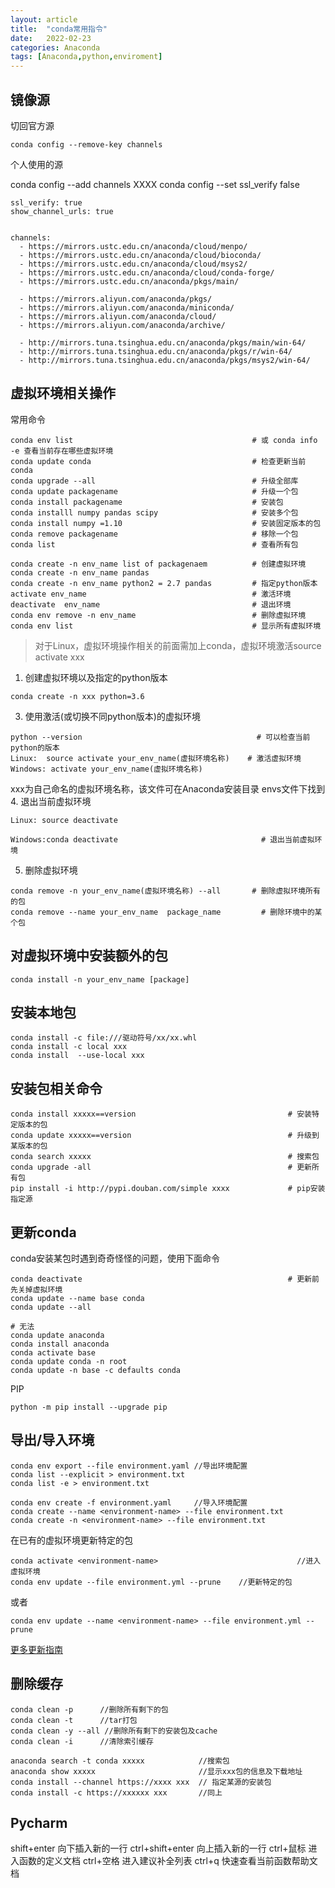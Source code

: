 ```yaml
---
layout: article
title:  "conda常用指令"
date:   2022-02-23
categories: Anaconda
tags: [Anaconda,python,enviroment]
---
```


<!-- ./images/2022-3-9/ 
$\displaystyle\underbrace{a_i}_{\text{i从1到n}}$

$\displaystyle\mathop{a_i}\limits_{i\text{从1到}n}$
-->

## 镜像源
切回官方源
```
conda config --remove-key channels
```
个人使用的源

conda config --add channels XXXX
conda config --set ssl_verify false
```
ssl_verify: true
show_channel_urls: true


channels:
  - https://mirrors.ustc.edu.cn/anaconda/cloud/menpo/
  - https://mirrors.ustc.edu.cn/anaconda/cloud/bioconda/
  - https://mirrors.ustc.edu.cn/anaconda/cloud/msys2/
  - https://mirrors.ustc.edu.cn/anaconda/cloud/conda-forge/
  - https://mirrors.ustc.edu.cn/anaconda/pkgs/main/
  
  - https://mirrors.aliyun.com/anaconda/pkgs/
  - https://mirrors.aliyun.com/anaconda/miniconda/
  - https://mirrors.aliyun.com/anaconda/cloud/
  - https://mirrors.aliyun.com/anaconda/archive/
  
  - http://mirrors.tuna.tsinghua.edu.cn/anaconda/pkgs/main/win-64/
  - http://mirrors.tuna.tsinghua.edu.cn/anaconda/pkgs/r/win-64/
  - http://mirrors.tuna.tsinghua.edu.cn/anaconda/pkgs/msys2/win-64/
```

## 虚拟环境相关操作
常用命令
```console
conda env list                                        # 或 conda info -e 查看当前存在哪些虚拟环境
conda update conda                                    # 检查更新当前conda
conda upgrade --all                                   # 升级全部库
conda update packagename                              # 升级一个包
conda install packagename                             # 安装包
conda installl numpy pandas scipy                     # 安装多个包
conda install numpy =1.10                             # 安装固定版本的包
conda remove packagename                              # 移除一个包
conda list                                            # 查看所有包

conda create -n env_name list of packagenaem          # 创建虚拟环境
conda create -n env_name pandas 
conda create -n env_name python2 = 2.7 pandas         # 指定python版本
activate env_name                                     # 激活环境
deactivate  env_name                                  # 退出环境
conda env remove -n env_name                          # 删除虚拟环境
conda env list                                        # 显示所有虚拟环境
```
>对于Linux，虚拟环境操作相关的前面需加上conda，虚拟环境激活source activate xxx

1. 创建虚拟环境以及指定的python版本
```console
conda create -n xxx python=3.6
```
3. 使用激活(或切换不同python版本)的虚拟环境
```console
python --version                                       # 可以检查当前python的版本
Linux:  source activate your_env_name(虚拟环境名称)    # 激活虚拟环境
Windows: activate your_env_name(虚拟环境名称)
```
xxx为自己命名的虚拟环境名称，该文件可在Anaconda安装目录 envs文件下找到
4. 退出当前虚拟环境
```console
Linux: source deactivate
​
Windows:conda deactivate                                # 退出当前虚拟环境
```

5. 删除虚拟环境
```console
conda remove -n your_env_name(虚拟环境名称) --all       # 删除虚拟环境所有的包
conda remove --name your_env_name  package_name         # 删除环境中的某个包
```



## 对虚拟环境中安装额外的包
```console
conda install -n your_env_name [package]
```

## 安装本地包
```console
conda install -c file:///驱动符号/xx/xx.whl
conda install -c local xxx
conda install  --use-local xxx
```
## 安装包相关命令
```console
conda install xxxxx==version                                  # 安装特定版本的包
conda update xxxxx==version                                   # 升级到某版本的包
conda search xxxxx                                            # 搜索包
conda upgrade -all                                            # 更新所有包
pip install -i http://pypi.douban.com/simple xxxx             # pip安装指定源
```
## 更新conda
conda安装某包时遇到奇奇怪怪的问题，使用下面命令

```console
conda deactivate                                              # 更新前先关掉虚拟环境
conda update --name base conda
conda update --all

# 无法
conda update anaconda
conda install anaconda
conda activate base
conda update conda -n root              
conda update -n base -c defaults conda
```

PIP
```
python -m pip install --upgrade pip
```


## 导出/导入环境
```console
conda env export --file environment.yaml //导出环境配置
conda list --explicit > environment.txt
conda list -e > environment.txt

conda env create -f environment.yaml     //导入环境配置
conda create --name <environment-name> --file environment.txt
conda create -n <environment-name> --file environment.txt
```
在已有的虚拟环境更新特定的包
```
conda activate <environment-name>                               //进入虚拟环境
conda env update --file environment.yml --prune    //更新特定的包
```
或者
```
conda env update --name <environment-name> --file environment.yml --prune
```

[更多更新指南](https://docs.conda.io/projects/conda/en/latest/user-guide/tasks/manage-environments.html?highlight=prune#updating-an-environment)

## 删除缓存
```console
conda clean -p      //删除所有剩下的包
conda clean -t      //tar打包
conda clean -y --all //删除所有剩下的安装包及cache
conda clean -i      //清除索引缓存
```

```console
anaconda search -t conda xxxxx            //搜索包
anaconda show xxxxx                       //显示xxx包的信息及下载地址
conda install --channel https://xxxx xxx  // 指定某源的安装包
conda install -c https://xxxxxx xxx       //同上
```

## Pycharm
shift+enter                  向下插入新的一行
ctrl+shift+enter             向上插入新的一行
ctrl+鼠标                    进入函数的定义文档
ctrl+空格                    进入建议补全列表
ctrl+q                       快速查看当前函数帮助文档